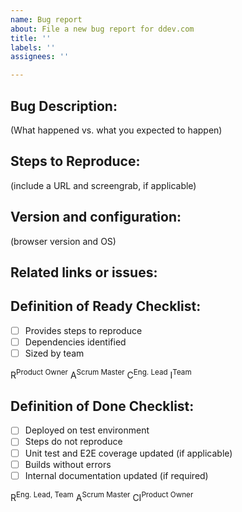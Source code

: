 ```yaml
---
name: Bug report
about: File a new bug report for ddev.com
title: ''
labels: ''
assignees: ''

---
```


## Bug Description: 

(What happened vs. what you expected to happen)

## Steps to Reproduce: 

(include a URL and screengrab, if applicable)

## Version and configuration: 

(browser version and OS)

## Related links or issues:


## Definition of Ready Checklist:

- [ ] Provides steps to reproduce
- [ ] Dependencies identified
- [ ] Sized by team
<!--- [ ] SLIs identified, where appropriate -->

R<sup>Product Owner</sup> A<sup>Scrum Master</sup> C<sup>Eng. Lead</sup> I<sup>Team</sup>

## Definition of Done Checklist:

- [ ] Deployed on test environment
- [ ] Steps do not reproduce
- [ ] Unit test and E2E coverage updated (if applicable)
- [ ] Builds without errors
- [ ] Internal documentation updated (if required)

R<sup>Eng. Lead, Team</sup> A<sup>Scrum Master</sup> CI<sup>Product Owner</sup>

